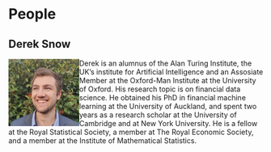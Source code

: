 # People

## Derek Snow

<img src="img/personal.jpg" align="left" width="140"/>

Derek is an alumnus of the Alan Turing Institute, the UK’s institute for Artificial Intelligence and an Assosiate Member at the Oxford-Man Institute at the University of Oxford. His research topic is on financial data science. He obtained his PhD in financial machine learning at the University of Auckland, and spent two years as a research scholar at the University of Cambridge and at New York University. He is a fellow at the Royal Statistical Society, a member at The Royal Economic Society, and a member at the Institute of Mathematical Statistics.
